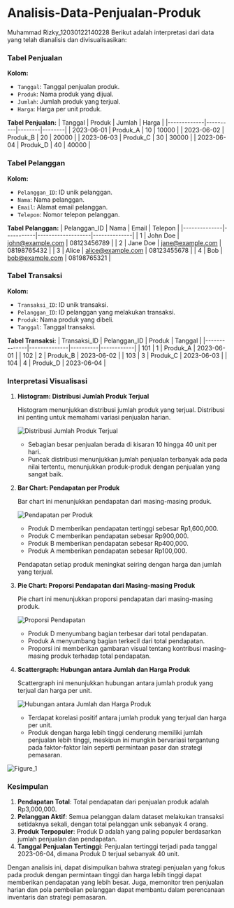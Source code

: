 # Analisis-Data-Penjualan-Produk
Muhammad Rizky_12030122140228
Berikut adalah interpretasi dari data yang telah dianalisis dan divisualisasikan:

### Tabel Penjualan
**Kolom:**
- `Tanggal`: Tanggal penjualan produk.
- `Produk`: Nama produk yang dijual.
- `Jumlah`: Jumlah produk yang terjual.
- `Harga`: Harga per unit produk.

**Tabel Penjualan:**
| Tanggal     | Produk   | Jumlah | Harga  |
|-------------|----------|--------|--------|
| 2023-06-01  | Produk_A | 10     | 10000  |
| 2023-06-02  | Produk_B | 20     | 20000  |
| 2023-06-03  | Produk_C | 30     | 30000  |
| 2023-06-04  | Produk_D | 40     | 40000  |

### Tabel Pelanggan
**Kolom:**
- `Pelanggan_ID`: ID unik pelanggan.
- `Nama`: Nama pelanggan.
- `Email`: Alamat email pelanggan.
- `Telepon`: Nomor telepon pelanggan.

**Tabel Pelanggan:**
| Pelanggan_ID | Nama      | Email             | Telepon      |
|--------------|-----------|-------------------|--------------|
| 1            | John Doe  | john@example.com  | 08123456789  |
| 2            | Jane Doe  | jane@example.com  | 08198765432  |
| 3            | Alice     | alice@example.com | 08123455678  |
| 4            | Bob       | bob@example.com   | 08198765321  |

### Tabel Transaksi
**Kolom:**
- `Transaksi_ID`: ID unik transaksi.
- `Pelanggan_ID`: ID pelanggan yang melakukan transaksi.
- `Produk`: Nama produk yang dibeli.
- `Tanggal`: Tanggal transaksi.

**Tabel Transaksi:**
| Transaksi_ID | Pelanggan_ID | Produk   | Tanggal    |
|--------------|--------------|----------|------------|
| 101          | 1            | Produk_A | 2023-06-01 |
| 102          | 2            | Produk_B | 2023-06-02 |
| 103          | 3            | Produk_C | 2023-06-03 |
| 104          | 4            | Produk_D | 2023-06-04 |

### Interpretasi Visualisasi

1. **Histogram: Distribusi Jumlah Produk Terjual**

    Histogram menunjukkan distribusi jumlah produk yang terjual. Distribusi ini penting untuk memahami variasi penjualan harian.

    ![Distribusi Jumlah Produk Terjual](attachment:histogram.png)

    - Sebagian besar penjualan berada di kisaran 10 hingga 40 unit per hari.
    - Puncak distribusi menunjukkan jumlah penjualan terbanyak ada pada nilai tertentu, menunjukkan produk-produk dengan penjualan yang sangat baik.

2. **Bar Chart: Pendapatan per Produk**

    Bar chart ini menunjukkan pendapatan dari masing-masing produk. 

    ![Pendapatan per Produk](attachment:bar_chart.png)

    - Produk D memberikan pendapatan tertinggi sebesar Rp1,600,000.
    - Produk C memberikan pendapatan sebesar Rp900,000.
    - Produk B memberikan pendapatan sebesar Rp400,000.
    - Produk A memberikan pendapatan sebesar Rp100,000.
    
    Pendapatan setiap produk meningkat seiring dengan harga dan jumlah yang terjual.

3. **Pie Chart: Proporsi Pendapatan dari Masing-masing Produk**

    Pie chart ini menunjukkan proporsi pendapatan dari masing-masing produk.

    ![Proporsi Pendapatan](attachment:pie_chart.png)

    - Produk D menyumbang bagian terbesar dari total pendapatan.
    - Produk A menyumbang bagian terkecil dari total pendapatan.
    - Proporsi ini memberikan gambaran visual tentang kontribusi masing-masing produk terhadap total pendapatan.

4. **Scattergraph: Hubungan antara Jumlah dan Harga Produk**

    Scattergraph ini menunjukkan hubungan antara jumlah produk yang terjual dan harga per unit.

    ![Hubungan antara Jumlah dan Harga Produk](attachment:scattergraph.png)

    - Terdapat korelasi positif antara jumlah produk yang terjual dan harga per unit.
    - Produk dengan harga lebih tinggi cenderung memiliki jumlah penjualan lebih tinggi, meskipun ini mungkin bervariasi tergantung pada faktor-faktor lain seperti permintaan pasar dan strategi pemasaran.

![Figure_1](https://github.com/MuhammadRizky228/Analisis-Data-Penjualan-Produk/assets/167239200/5afe4570-d301-483e-a34a-33f027847392)


### Kesimpulan
1. **Pendapatan Total**: Total pendapatan dari penjualan produk adalah Rp3,000,000.
2. **Pelanggan Aktif**: Semua pelanggan dalam dataset melakukan transaksi setidaknya sekali, dengan total pelanggan unik sebanyak 4 orang.
3. **Produk Terpopuler**: Produk D adalah yang paling populer berdasarkan jumlah penjualan dan pendapatan.
4. **Tanggal Penjualan Tertinggi**: Penjualan tertinggi terjadi pada tanggal 2023-06-04, dimana Produk D terjual sebanyak 40 unit.

Dengan analisis ini, dapat disimpulkan bahwa strategi penjualan yang fokus pada produk dengan permintaan tinggi dan harga lebih tinggi dapat memberikan pendapatan yang lebih besar. Juga, memonitor tren penjualan harian dan pola pembelian pelanggan dapat membantu dalam perencanaan inventaris dan strategi pemasaran.
